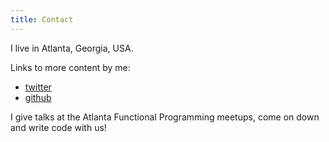 ```yaml
---
title: Contact
---
```


I live in Atlanta, Georgia, USA.

Links to more content by me:

* [twitter](https://twitter.com/shapr)
* [github](https://github.com/shapr)

I give talks at the Atlanta Functional Programming meetups, come on down and write code with us!